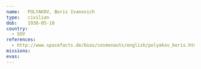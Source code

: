 ```yaml
---
name:	POLYAKOV, Boris Ivanovich 
type:	civilian
dob:	1938-05-10
country:
  - SOV
references:
  - http://www.spacefacts.de/bios/cosmonauts/english/polyakov_boris.htm
missions:
evas:
---
```

